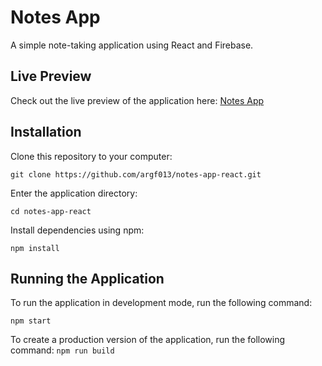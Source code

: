 # Notes App

A simple note-taking application using React and Firebase.

## Live Preview

Check out the live preview of the application here: [Notes App](https://notesv1-0.web.app)

## Installation

Clone this repository to your computer:

`git clone https://github.com/argf013/notes-app-react.git`

Enter the application directory:

`cd notes-app-react`

Install dependencies using npm:

`npm install`

## Running the Application

To run the application in development mode, run the following command:

`npm start`

To create a production version of the application, run the following command:
`npm run build`
